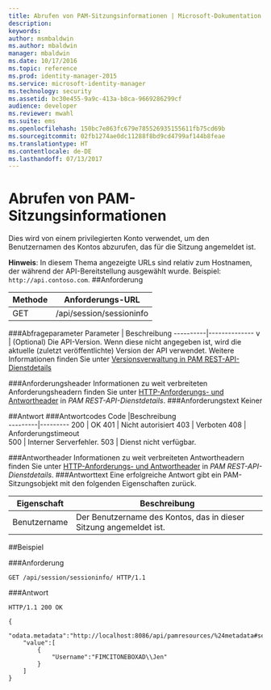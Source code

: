 ```yaml
---
title: Abrufen von PAM-Sitzungsinformationen | Microsoft-Dokumentation
description: 
keywords: 
author: msmbaldwin
ms.author: mbaldwin
manager: mbaldwin
ms.date: 10/17/2016
ms.topic: reference
ms.prod: identity-manager-2015
ms.service: microsoft-identity-manager
ms.technology: security
ms.assetid: bc30e455-9a9c-413a-b8ca-9669286299cf
audience: developer
ms.reviewer: mwahl
ms.suite: ems
ms.openlocfilehash: 150bc7e863fc679e785526935155611fb75cd69b
ms.sourcegitcommit: 02fb1274ae0dc11288f8bd9cd4799af144b8feae
ms.translationtype: HT
ms.contentlocale: de-DE
ms.lasthandoff: 07/13/2017
---
```

# <a name="get-pam-session-info"></a>Abrufen von PAM-Sitzungsinformationen
Dies wird von einem privilegierten Konto verwendet, um den Benutzernamen des Kontos abzurufen, das für die Sitzung angemeldet ist.

**Hinweis**: In diesem Thema angezeigte URLs sind relativ zum Hostnamen, der während der API-Bereitstellung ausgewählt wurde. Beispiel: `http://api.contoso.com`.
##<a name="request"></a>Anforderung


Methode  |Anforderungs-URL  
---------|---------
GET     |/api/session/sessioninfo

###<a name="query-parameters"></a>Abfrageparameter
Parameter | Beschreibung
----------|--------------
v | (Optional) Die API-Version. Wenn diese nicht angegeben ist, wird die aktuelle (zuletzt veröffentlichte) Version der API verwendet. Weitere Informationen finden Sie unter [Versionsverwaltung in PAM REST-API-Dienstdetails](privileged-access-management-rest-api-service-details.md#versioning)

###<a name="request-headers"></a>Anforderungsheader
Informationen zu weit verbreiteten Anforderungsheadern finden Sie unter [HTTP-Anforderungs- und Antwortheader](privileged-access-management-rest-api-service-details.md#http-request-and-response-headers) in *PAM REST-API-Dienstdetails*.
###<a name="request-body"></a>Anforderungstext
Keiner

##<a name="response"></a>Antwort
###<a name="response-codes"></a>Antwortcodes
Code  |Beschreibung  
---------|---------
200 | OK
401 | Nicht autorisiert
403 | Verboten
408 | Anforderungstimeout   
500 | Interner Serverfehler.
503 | Dienst nicht verfügbar.

###<a name="response-headers"></a>Antwortheader
Informationen zu weit verbreiteten Antwortheadern finden Sie unter [HTTP-Anforderungs- und Antwortheader](privileged-access-management-rest-api-service-details.md#http-request-and-response-headers) in *PAM REST-API-Dienstdetails*.
###<a name="response-body"></a>Antworttext
Eine erfolgreiche Antwort gibt ein PAM-Sitzungsobjekt mit den folgenden Eigenschaften zurück.

Eigenschaft| Beschreibung
--------|-------------
Benutzername| Der Benutzername des Kontos, das in dieser Sitzung angemeldet ist.

##<a name="example"></a>Beispiel

###<a name="request"></a>Anforderung
```
GET /api/session/sessioninfo/ HTTP/1.1
```
###<a name="response"></a>Antwort
```
HTTP/1.1 200 OK

{
    "odata.metadata":"http://localhost:8086/api/pamresources/%24metadata#sessioninfo",
    "value":[
        {
            "Username":"FIMCITONEBOXAD\\Jen"
        }
    ]
}
```       
